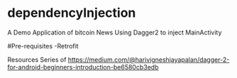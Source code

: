 # dependencyInjection
A Demo Application of bitcoin News 
Using Dagger2 to inject MainActivity 

#Pre-requisites
-Retrofit

Resources 
Series of 
https://medium.com/@harivigneshjayapalan/dagger-2-for-android-beginners-introduction-be6580cb3edb
